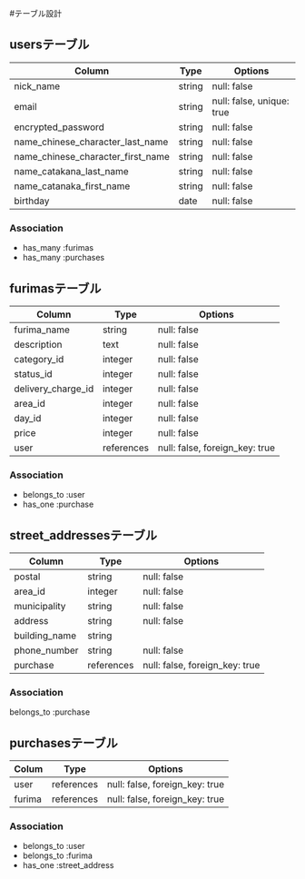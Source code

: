 #テーブル設計

## usersテーブル

| Column                                 | Type        | Options                    |
| ---------------------------------------| ----------- | -------------------------- |
| nick_name                              | string      | null: false                |
| email                                  | string      | null: false, unique: true  |
| encrypted_password                     | string      | null: false                |
| name_chinese_character_last_name       | string      | null: false                |
| name_chinese_character_first_name      | string      | null: false                |
| name_catakana_last_name                | string      | null: false                |
| name_catanaka_first_name               | string      | null: false                |
| birthday                               | date        | null: false                |

### Association

- has_many :furimas
- has_many :purchases

##  furimasテーブル

| Column                       | Type         | Options                         |
| ---------------------------- | ------------ | ------------------------------- |
| furima_name                  | string       | null: false                     |
| description                  | text         | null: false                     |
| category_id                  | integer      | null: false                     |
| status_id                    | integer      | null: false                     |
| delivery_charge_id           | integer      | null: false                     |
| area_id                      | integer      | null: false                     |
| day_id                       | integer      | null: false                     |
| price                        | integer      | null: false                     |
| user                         | references   | null: false, foreign_key: true  |

### Association
- belongs_to :user
- has_one    :purchase


## street_addressesテーブル

| Column                    | Type            | Options                          |
| ------------------------- | --------------- | -------------------------------- |
| postal                    | string          | null: false                      |
| area_id                   | integer         | null: false                      |
| municipality              | string          | null: false                      |
| address                   | string          | null: false                      |
| building_name             | string          |                                  |
| phone_number              | string          | null: false                      |
| purchase                  | references      | null: false, foreign_key: true   |
### Association
belongs_to :purchase



## purchasesテーブル

| Colum                     | Type             | Options                        |
| ------------------------- | ---------------- | ------------------------------ |
| user                      | references       | null: false, foreign_key: true |
| furima                    | references       | null: false, foreign_key: true |

### Association
- belongs_to :user
- belongs_to :furima
- has_one    :street_address